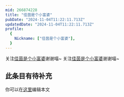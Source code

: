 ```yaml
---
mid: 266874228
title: "佳茵是个小富婆"
pubDate: "2024-11-04T11:22:11.713Z"
updatedDate: "2024-11-04T11:22:11.713Z"
profile:
  {
    Nickname: ["佳茵是个小富婆"],
  }
---
```


关注[佳茵是个小富婆](https://space.bilibili.com/266874228)谢谢喵~ 关注[佳茵是个小富婆](https://space.bilibili.com/266874228)谢谢喵~

## 此条目有待补充
你可以在[这里](https://github.com/Yuhanawa/VTuber.ICU/edit/master/src/content/v/佳茵是个小富婆/index.md)编辑本文

